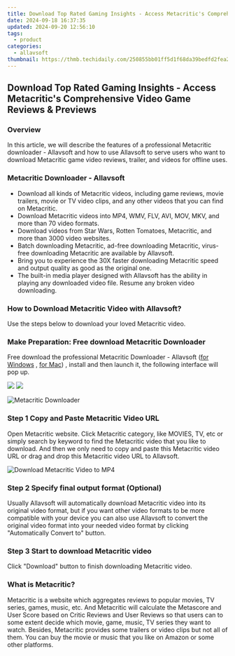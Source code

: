 ```yaml
---
title: Download Top Rated Gaming Insights - Access Metacritic's Comprehensive Video Game Reviews & Previews
date: 2024-09-18 16:37:35
updated: 2024-09-20 12:56:10
tags:
  - product
categories:
  - allavsoft
thumbnail: https://thmb.techidaily.com/250855bb01ff5d1f68da39bedfd2fea2571983e53726cd5cc186abc1510baddd.jpg
---
```


## Download Top Rated Gaming Insights - Access Metacritic's Comprehensive Video Game Reviews & Previews

### Overview

In this article, we will describe the features of a professional Metacritic downloader - Allavsoft and how to use Allavsoft to serve users who want to download Metacritic game video reviews, trailer, and videos for offline uses.

### Metacritic Downloader - Allavsoft

* Download all kinds of Metacritic videos, including game reviews, movie trailers, movie or TV video clips, and any other videos that you can find on Metacritic.
* Download Metacritic videos into MP4, WMV, FLV, AVI, MOV, MKV, and more than 70 video formats.
* Download videos from Star Wars, Rotten Tomatoes, Metacritic, and more than 3000 video websites.
* Batch downloading Metacritic, ad-free downloading Metacritic, virus-free downloading Metacritic are available by Allavsoft.
* Bring you to experience the 30X faster downloading Metacritic speed and output quality as good as the original one.
* The built-in media player designed with Allavsoft has the ability in playing any downloaded video file. Resume any broken video downloading.

### How to Download Metacritic Video with Allavsoft?

Use the steps below to download your loved Metacritic video.

### Make Preparation: Free download Metacritic Downloader

Free download the professional Metacritic Downloader - Allavsoft ([for Windows](https://tools.techidaily.com/allavsoft/products/) , [for Mac](https://tools.techidaily.com/allavsoft/products/)) , install and then launch it, the following interface will pop up.

[![](https://www.allavsoft.com/how-to/../images/how-to/free-download-win.jpg)](https://tools.techidaily.com/allavsoft/products/) [![](https://www.allavsoft.com/how-to/../images/how-to/free-download-mac.jpg)](https://tools.techidaily.com/allavsoft/products/)

![Metacritic Downloader](https://www.allavsoft.com/how-to/../images/allavsoft/screen-shot-600.jpg)

### Step 1 Copy and Paste Metacritic Video URL

Open Metacritic website. Click Metacritic category, like MOVIES, TV, etc or simply search by keyword to find the Metacritic video that you like to download. And then we only need to copy and paste this Metacritic video URL or drag and drop this Metacritic video URL to Allavsoft.

![Download Metacritic Video to MP4](https://www.allavsoft.com/how-to/../images/how-to/download-rtmp-video/download-rtmp-video.jpg)

### Step 2 Specify final output format (Optional)

Usually Allavsoft will automatically download Metacritic video into its original video format, but if you want other video formats to be more compatible with your device you can also use Allavsoft to convert the original video format into your needed video format by clicking "Automatically Convert to" button.

### Step 3 Start to download Metacritic video

Click "Download" button to finish downloading Metacritic video.

### What is Metacritic?

Metacritic is a website which aggregates reviews to popular movies, TV series, games, music, etc. And Metacritic will calculate the Metascore and User Score based on Critic Reviews and User Reviews so that users can to some extent decide which movie, game, music, TV series they want to watch. Besides, Metacritic provides some trailers or video clips but not all of them. You can buy the movie or music that you like on Amazon or some other platforms.

<ins class="adsbygoogle"
     style="display:block"
     data-ad-format="autorelaxed"
     data-ad-client="ca-pub-7571918770474297"
     data-ad-slot="1223367746"></ins>



<ins class="adsbygoogle"
     style="display:block"
     data-ad-client="ca-pub-7571918770474297"
     data-ad-slot="8358498916"
     data-ad-format="auto"
     data-full-width-responsive="true"></ins>
